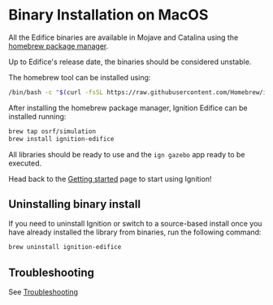 # Binary Installation on MacOS

All the Edifice binaries are available in Mojave and Catalina using the
[homebrew package manager](https://brew.sh/).

Up to Edifice's release date, the binaries should be considered unstable.

The homebrew tool can be installed using:

```bash
/bin/bash -c "$(curl -fsSL https://raw.githubusercontent.com/Homebrew/install/master/install.sh)"
```

After installing the homebrew package manager, Ignition Edifice can be installed running:

```bash
brew tap osrf/simulation
brew install ignition-edifice
```

All libraries should be ready to use and the `ign gazebo` app ready to be executed.

Head back to the [Getting started](/docs/all/get_started)
page to start using Ignition!

## Uninstalling binary install

If you need to uninstall Ignition or switch to a source-based install once you
have already installed the library from binaries, run the following command:

```bash
brew uninstall ignition-edifice
```

## Troubleshooting

See [Troubleshooting](troubleshooting)
